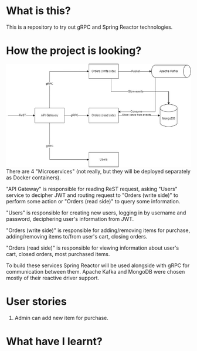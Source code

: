 # What is this?

This is a repository to try out gRPC and Spring Reactor technologies.

# How the project is looking?

![](structure.png)
There are 4 "Microservices" (not really, but they will be deployed separately as Docker containers).

"API Gateway" is responsible for reading ReST request, asking "Users" service to decipher JWT and routing request to
"Orders (write side)" to perform some action or "Orders (read side)" to query some information.

"Users" is responsible for creating new users, logging in by username and password, deciphering user's information from
JWT.

"Orders (write side)" is responsible for adding/removing items for purchase, adding/removing items to/from user's cart,
closing orders.

"Orders (read side)" is responsible for viewing information about user's cart, closed orders, most purchased items.

To build these services Spring Reactor will be used alongside with gRPC for communication between them. Apache
Kafka and MongoDB were chosen mostly of their reactive driver support.

# User stories

1) Admin can add new item for purchase.

# What have I learnt?